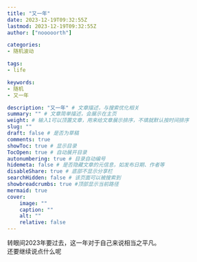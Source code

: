 ```yaml
---
title: "又一年"
date: 2023-12-19T09:32:55Z
lastmod: 2023-12-19T09:32:55Z
author: ["nooooorth"]

categories:
- 随机波动

tags:
- life

keywords:
- 随机
- 又一年

description: "又一年" # 文章描述，与搜索优化相关
summary: "" # 文章简单描述，会展示在主页
weight: # 输入1可以顶置文章，用来给文章展示排序，不填就默认按时间排序
slug: ""
draft: false # 是否为草稿
comments: true
showToc: true # 显示目录
TocOpen: true # 自动展开目录
autonumbering: true # 目录自动编号
hidemeta: false # 是否隐藏文章的元信息，如发布日期、作者等
disableShare: true # 底部不显示分享栏
searchHidden: false # 该页面可以被搜索到
showbreadcrumbs: true #顶部显示当前路径
mermaid: true
cover:
    image: ""
    caption: ""
    alt: ""
    relative: false
---
```

转眼间2023年要过去，这一年对于自己来说相当之平凡。  
还要继续说点什么呢
<!-- more --> 
